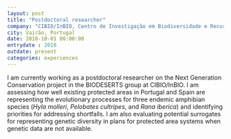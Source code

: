 ```yaml
---
layout: post
title: "Postdoctoral researcher"
company: "CIBIO/InBIO, Centro de Investigação em Biodiversidade e Recursos Genéticos da Universidade do Porto, Vairão, Portugal"
city: Vairão, Portugal
date: 2018-10-01 00:00:00
entrydate : 2018
outdate: present
categories: experiences
---
```


I am currently working as a postdoctoral researcher on the Next Generation Conservation project in the BIODESERTS group at CIBIO/InBIO. I am assessing how well existing protected areas in Portugal and Spain are representing the evolutionary processes for three endemic amphibian species (_Hyla molleri_, _Pelobates cultripes_, and _Rana iberica_) and identifying priorities for addressing shortfalls. I am also evaluating potential surrogates for representing genetic diversity in plans for protected area systems when genetic data are not available.
